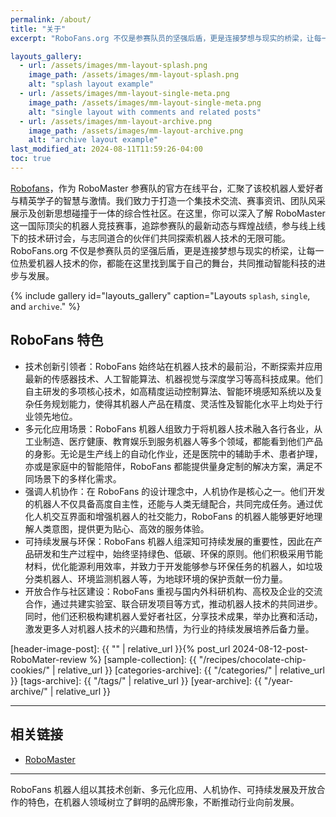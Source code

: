 ```yaml
---
permalink: /about/
title: "关于"
excerpt: "RoboFans.org 不仅是参赛队员的坚强后盾，更是连接梦想与现实的桥梁，让每一位热爱机器人技术的你，都能在这里找到属于自己的舞台，共同推动智能科技的进步与发展。"

layouts_gallery:
  - url: /assets/images/mm-layout-splash.png
    image_path: /assets/images/mm-layout-splash.png
    alt: "splash layout example"
  - url: /assets/images/mm-layout-single-meta.png
    image_path: /assets/images/mm-layout-single-meta.png
    alt: "single layout with comments and related posts"
  - url: /assets/images/mm-layout-archive.png
    image_path: /assets/images/mm-layout-archive.png
    alt: "archive layout example"
last_modified_at: 2024-08-11T11:59:26-04:00
toc: true
---
```


[Robofans](https://www.RoboFans.org/)，作为 RoboMaster 参赛队的官方在线平台，汇聚了该校机器人爱好者与精英学子的智慧与激情。我们致力于打造一个集技术交流、赛事资讯、团队风采展示及创新思想碰撞于一体的综合性社区。在这里，你可以深入了解 RoboMaster 这一国际顶尖的机器人竞技赛事，追踪参赛队的最新动态与辉煌战绩，参与线上线下的技术研讨会，与志同道合的伙伴们共同探索机器人技术的无限可能。RoboFans.org 不仅是参赛队员的坚强后盾，更是连接梦想与现实的桥梁，让每一位热爱机器人技术的你，都能在这里找到属于自己的舞台，共同推动智能科技的进步与发展。

{% include gallery id="layouts_gallery" caption="Layouts `splash`, `single`, and `archive`." %}

## RoboFans 特色

- 技术创新引领者：RoboFans 始终站在机器人技术的最前沿，不断探索并应用最新的传感器技术、人工智能算法、机器视觉与深度学习等高科技成果。他们自主研发的多项核心技术，如高精度运动控制算法、智能环境感知系统以及复杂任务规划能力，使得其机器人产品在精度、灵活性及智能化水平上均处于行业领先地位。
- 多元化应用场景：RoboFans 机器人组致力于将机器人技术融入各行各业，从工业制造、医疗健康、教育娱乐到服务机器人等多个领域，都能看到他们产品的身影。无论是生产线上的自动化作业，还是医院中的辅助手术、患者护理，亦或是家庭中的智能陪伴，RoboFans 都能提供量身定制的解决方案，满足不同场景下的多样化需求。
- 强调人机协作：在 RoboFans 的设计理念中，人机协作是核心之一。他们开发的机器人不仅具备高度自主性，还能与人类无缝配合，共同完成任务。通过优化人机交互界面和增强机器人的社交能力，RoboFans 的机器人能够更好地理解人类意图，提供更为贴心、高效的服务体验。
- 可持续发展与环保：RoboFans 机器人组深知可持续发展的重要性，因此在产品研发和生产过程中，始终坚持绿色、低碳、环保的原则。他们积极采用节能材料，优化能源利用效率，并致力于开发能够参与环保任务的机器人，如垃圾分类机器人、环境监测机器人等，为地球环境的保护贡献一份力量。
- 开放合作与社区建设：RoboFans 重视与国内外科研机构、高校及企业的交流合作，通过共建实验室、联合研发项目等方式，推动机器人技术的共同进步。同时，他们还积极构建机器人爱好者社区，分享技术成果，举办比赛和活动，激发更多人对机器人技术的兴趣和热情，为行业的持续发展培养后备力量。

[header-image-post]: {{ "" | relative_url }}{% post_url 2024-08-12-post-RoboMater-review %}
[sample-collection]: {{ "/recipes/chocolate-chip-cookies/" | relative_url }}
[categories-archive]: {{ "/categories/" | relative_url }}
[tags-archive]: {{ "/tags/" | relative_url }}
[year-archive]: {{ "/year-archive/" | relative_url }}

---

## 相关链接

- [RoboMaster](https://www.robomaster.com/)

---

RoboFans 机器人组以其技术创新、多元化应用、人机协作、可持续发展及开放合作的特色，在机器人领域树立了鲜明的品牌形象，不断推动行业向前发展。
